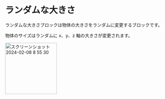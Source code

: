 # ランダムな大きさ

ランダムな大きさブロックは物体の大きさをランダムに変更するブロックです。　　

物体のサイズはランダムに x、y、z 軸の大きさが変更されます。  

<img width="165" alt="スクリーンショット 2024-02-08 8 55 30" src="https://github.com/levelenter/blockvrock_doc/assets/119035293/0e4b4339-5fe9-4b9b-b649-b14f508cef27">
